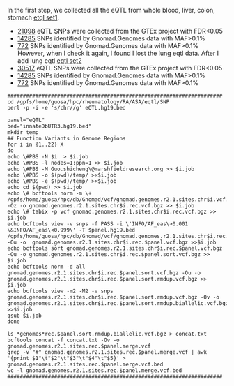 

In the first step, we collected all the eQTL from whole blood, liver, colon, stomach [etql set1](eqtl.set1.sh). 
* [21098](eQTL.hg19.bed) eQTL SNPs were collected from the GTEx project with FDR<0.05
* [14285](gnomad.genomes.r2.1.sites.rec.eQTL.merge.vcf.bed) SNPs identified by Gnomad.Genomes data with MAF>0.1%
* [772](gnomad.exomes.r2.1.sites.rec.eQTL.hg19.vcf.bed) SNPs identified by Gnomad.Genomes data with MAF>0.1%
However, when I check it again, I found I lost the lung eqtl data. After I add lung eqtl [eqtl set2](eqtl.set2.sh)
* [30517](eQTL.hg19.bed) eQTL SNPs were collected from the GTEx project with FDR<0.05
* [14285](gnomad.genomes.r2.1.sites.rec.eQTL.merge.vcf.bed) SNPs identified by Gnomad.Genomes data with MAF>0.1%
* [772](gnomad.exomes.r2.1.sites.rec.eQTL.hg19.vcf.bed) SNPs identified by Gnomad.Genomes data with MAF>0.1%

```
#####################################################################
cd /gpfs/home/guosa/hpc/rheumatology/RA/ASA/eqtl/SNP
perl -p -i -e 's/chr//g' eQTL.hg19.bed

panel="eQTL"
bed="innateDbUTR3.hg19.bed"
mkdir temp
## Function Variants in Genome Regions
for i in {1..22} X 
do
echo \#PBS -N $i  > $i.job
echo \#PBS -l nodes=1:ppn=1 >> $i.job
echo \#PBS -M Guo.shicheng\@marshfieldresearch.org >> $i.job
echo \#PBS -o $(pwd)/temp/ >>$i.job
echo \#PBS -e $(pwd)/temp/ >>$i.job
echo cd $(pwd) >> $i.job
echo \# bcftools norm -m \+ /gpfs/home/guosa/hpc/db/Gnomad/vcf/gnomad.genomes.r2.1.sites.chr$i.vcf.bgz -Oz -o gnomad.genomes.r2.1.sites.chr$i.rec.vcf.bgz >> $i.job
echo \# tabix -p vcf gnomad.genomes.r2.1.sites.chr$i.rec.vcf.bgz >> $i.job
echo bcftools view -v snps -f PASS -i \'INFO/AF_eas\>0.001 \&INFO/AF_eas\<0.999\' -T $panel.hg19.bed  /gpfs/home/guosa/hpc/db/Gnomad/vcf/gnomad.genomes.r2.1.sites.chr$i.rec.vcf.bgz -Ou -o  gnomad.genomes.r2.1.sites.chr$i.rec.$panel.vcf.bgz >>$i.job
echo bcftools sort gnomad.genomes.r2.1.sites.chr$i.rec.$panel.vcf.bgz -Ou -o gnomad.genomes.r2.1.sites.chr$i.rec.$panel.sort.vcf.bgz >> $i.job
echo bcftools norm -d all gnomad.genomes.r2.1.sites.chr$i.rec.$panel.sort.vcf.bgz -Ou -o gnomad.genomes.r2.1.sites.chr$i.rec.$panel.sort.rmdup.vcf.bgz >> $i.job
echo bcftools view -m2 -M2 -v snps gnomad.genomes.r2.1.sites.chr$i.rec.$panel.sort.rmdup.vcf.bgz -Ov -o gnomad.genomes.r2.1.sites.chr$i.rec.$panel.sort.rmdup.biallelic.vcf.bgz >>$i.job
qsub $i.job
done

ls *genomes*rec.$panel.sort.rmdup.biallelic.vcf.bgz > concat.txt
bcftools concat -f concat.txt -Ov -o gnomad.genomes.r2.1.sites.rec.$panel.merge.vcf
grep -v "#" gnomad.genomes.r2.1.sites.rec.$panel.merge.vcf | awk '{print $1"\t"$2"\t"$3"\t"$4"\t"$5}' > gnomad.genomes.r2.1.sites.rec.$panel.merge.vcf.bed
wc -l gnomad.genomes.r2.1.sites.rec.$panel.merge.vcf.bed
#####################################################################
```
